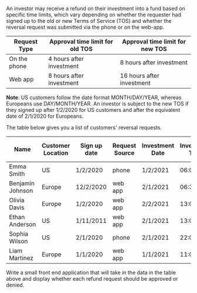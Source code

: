 An investor may receive a refund on their investment into a fund based on specific time limits, which vary depending on whether the requester had signed up to the old or new Terms of Service (TOS) and whether the reversal request was submitted via the phone or on the web-app.

| Request Type | Approval time limit for old TOS | Approval time limit for new TOS |
| ------------ | ------------------------------- | ------------------------------- |
| On the phone | 4 hours after investment        | 8 hours after investment        |
| Web app      | 8 hours after investment        | 16 hours after investment       |

**Note**: US customers follow the date format MONTH/DAY/YEAR, whereas Europeans use DAY/MONTH/YEAR. An investor is subject to the new TOS if they signed up after 1/2/2020 for US customers and after the equivalent date of 2/1/2020 for Europeans.

The table below gives you a list of customers' reversal requests.

| Name             | Customer Location | Sign up date | Request Source | Investment Date | Investment Time | Refund Request Date | Refund Request Time |
| ---------------- | ----------------- | ------------ | -------------- | --------------- | --------------- | ------------------- | ------------------- |
| Emma Smith       | US                | 1/2/2020     | phone          | 1/2/2021        | 06:00           | 1/2/2021            | 09:00               |
| Benjamin Johnson | Europe            | 12/2/2020    | web app        | 2/1/2021        | 06:30           | 1/2/2021            | 23:00               |
| Olivia Davis     | Europe            | 1/2/2020     | web app        | 2/2/2021        | 13:00           | 2/2/2021            | 20:00               |
| Ethan Anderson   | US                | 1/11/2011    | web app        | 2/1/2021        | 13:00           | 2/2/2021            | 16:00               |
| Sophia Wilson    | US                | 2/1/2020     | phone          | 2/1/2021        | 22:00           | 2/2/2021            | 5:00                |
| Liam Martinez    | Europe            | 1/1/2020     | web app        | 1/1/2021        | 11:00           | 11/1/2021           | 12:00               |

Write a small front end application that will take in the data in the table above and display whether each refund request should be approved or denied.
